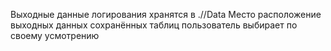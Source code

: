 Выходные данные логирования хранятся в .//Data
Место расположение выходных данных сохранённых таблиц пользователь выбирает по своему усмотрению
